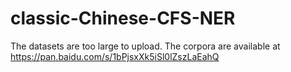 # classic-Chinese-CFS-NER

The datasets are too large to upload.
The corpora are available at https://pan.baidu.com/s/1bPjsxXk5iSl0lZszLaEahQ
